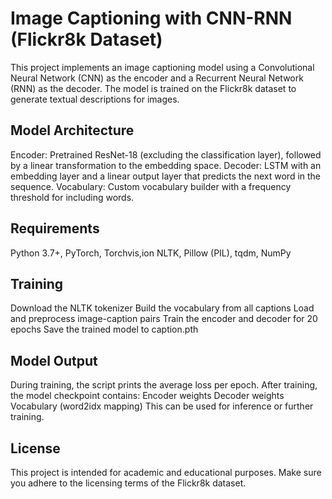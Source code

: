# Image Captioning with CNN-RNN (Flickr8k Dataset)

This project implements an image captioning model using a Convolutional Neural Network (CNN) as the encoder and a Recurrent Neural Network (RNN) as the decoder. The model is trained on the Flickr8k dataset to generate textual descriptions for images.

## Model Architecture

Encoder: Pretrained ResNet-18 (excluding the classification layer), followed by a linear transformation to the embedding space.
Decoder: LSTM with an embedding layer and a linear output layer that predicts the next word in the sequence.
Vocabulary: Custom vocabulary builder with a frequency threshold for including words.

## Requirements

Python 3.7+,
PyTorch,
Torchvis,ion
NLTK,
Pillow (PIL),
tqdm,
NumPy

## Training

Download the NLTK tokenizer
Build the vocabulary from all captions
Load and preprocess image-caption pairs
Train the encoder and decoder for 20 epochs
Save the trained model to caption.pth

## Model Output

During training, the script prints the average loss per epoch. After training, the model checkpoint contains:
Encoder weights
Decoder weights
Vocabulary (word2idx mapping)
This can be used for inference or further training.

## License

This project is intended for academic and educational purposes. Make sure you adhere to the licensing terms of the Flickr8k dataset.


